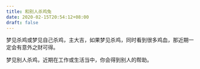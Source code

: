 ```yaml
---
title: 和别人杀鸡兔
date: 2020-02-15T20:54:12+08:00
draft: false
---
```


梦见杀鸡或梦见自己杀鸡，主大吉，如果梦见杀鸡，同时看到很多鸡血，那近期一定会有意外之财可得。

梦见别人杀鸡，近期在工作或生活当中，你会得到别人的帮助。


